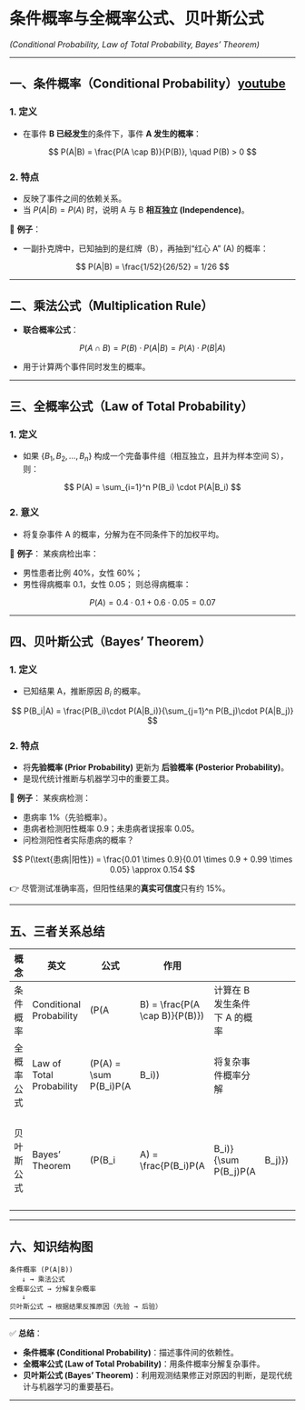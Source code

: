 

# 条件概率与全概率公式、贝叶斯公式

*(Conditional Probability, Law of Total Probability, Bayes’ Theorem)*

---

## 一、条件概率（Conditional Probability）[youtube](https://www.youtube.com/watch?v=H02B3aMNKzE)

### 1. 定义

* 在事件 **B 已经发生**的条件下，事件 **A 发生的概率**：

$$
P(A|B) = \frac{P(A \cap B)}{P(B)}, \quad P(B) > 0
$$

### 2. 特点

* 反映了事件之间的依赖关系。
* 当 $P(A|B) = P(A)$ 时，说明 A 与 B **相互独立 (Independence)**。

📍 **例子**：

* 一副扑克牌中，已知抽到的是红牌（B），再抽到“红心 A” (A) 的概率：

$$
P(A|B) = \frac{1/52}{26/52} = 1/26
$$

---

## 二、乘法公式（Multiplication Rule）

* **联合概率公式**：

$$
P(A \cap B) = P(B) \cdot P(A|B) = P(A) \cdot P(B|A)
$$

* 用于计算两个事件同时发生的概率。

---

## 三、全概率公式（Law of Total Probability）

### 1. 定义

* 如果 $\{B_1,B_2,\dots,B_n\}$ 构成一个完备事件组（相互独立，且并为样本空间 S），则：

$$
P(A) = \sum_{i=1}^n P(B_i) \cdot P(A|B_i)
$$

### 2. 意义

* 将复杂事件 A 的概率，分解为在不同条件下的加权平均。

📍 **例子**：
某疾病检出率：

* 男性患者比例 40%，女性 60%；
* 男性得病概率 0.1，女性 0.05；
  则总得病概率：

$$
P(A) = 0.4 \cdot 0.1 + 0.6 \cdot 0.05 = 0.07
$$

---

## 四、贝叶斯公式（Bayes’ Theorem）

### 1. 定义

* 已知结果 A，推断原因 $B_i$ 的概率。

$$
P(B_i|A) = \frac{P(B_i)\cdot P(A|B_i)}{\sum_{j=1}^n P(B_j)\cdot P(A|B_j)}
$$

### 2. 特点

* 将**先验概率 (Prior Probability)** 更新为 **后验概率 (Posterior Probability)**。
* 是现代统计推断与机器学习中的重要工具。

📍 **例子**：
某疾病检测：

* 患病率 1%（先验概率）。
* 患病者检测阳性概率 0.9；未患病者误报率 0.05。
* 问检测阳性者实际患病的概率？

$$
P(\text{患病|阳性}) = \frac{0.01 \times 0.9}{0.01 \times 0.9 + 0.99 \times 0.05} \approx 0.154
$$

👉 尽管测试准确率高，但阳性结果的**真实可信度**只有约 15%。

---

## 五、三者关系总结

| 概念    | 英文                       | 公式                      | 作用                             |                        |         |         |
| ----- | ------------------------ | ----------------------- | ------------------------------ | ---------------------- | ------- | ------- |
| 条件概率  | Conditional Probability  | (P(A                    | B) = \frac{P(A \cap B)}{P(B)}) | 计算在 B 发生条件下 A 的概率      |         |         |
| 全概率公式 | Law of Total Probability | (P(A) = \sum P(B\_i)P(A | B\_i))                         | 将复杂事件概率分解              |         |         |
| 贝叶斯公式 | Bayes’ Theorem           | (P(B\_i                 | A) = \frac{P(B\_i)P(A          | B\_i)}{\sum P(B\_j)P(A | B\_j)}) | 从结果推断原因 |

---

## 六、知识结构图

```
条件概率 (P(A|B))
   ↓ → 乘法公式
全概率公式 → 分解复杂概率
   ↓
贝叶斯公式 → 根据结果反推原因（先验 → 后验）
```

---

✅ **总结**：

* **条件概率 (Conditional Probability)**：描述事件间的依赖性。
* **全概率公式 (Law of Total Probability)**：用条件概率分解复杂事件。
* **贝叶斯公式 (Bayes’ Theorem)**：利用观测结果修正对原因的判断，是现代统计与机器学习的重要基石。

---


